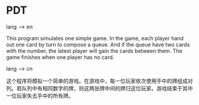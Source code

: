 PDT
===

lang --> en

This program simulates one simple game. In the game, each player hand out one card by turn to compose a queue. And if the queue have two cards with the number, the latest player will gain the cards between them. The game finishes when one player has no card. 


lang --> cn

这个程序将模拟一个简单的游戏。在游戏中，每一位玩家依次使用手中的牌组成对列。若队列中有相同数字的牌，则这两张牌中间的牌归这位玩家。游戏结束于其中一位玩家失去手中的所有牌。
